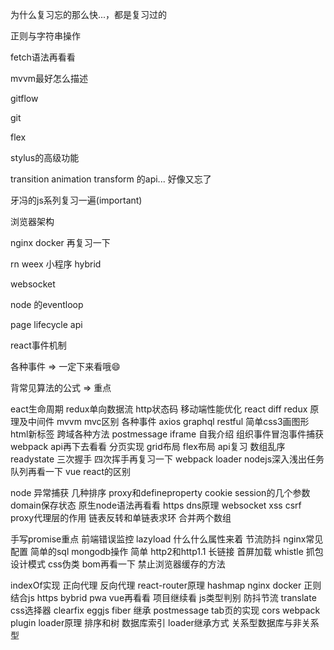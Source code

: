 为什么复习忘的那么快...，都是复习过的

正则与字符串操作

fetch语法再看看

mvvm最好怎么描述

gitflow

git 

flex

stylus的高级功能

transition animation transform 的api... 好像又忘了

牙冯的js系列复习一遍(important)

浏览器架构

nginx docker 再复习一下

rn weex 小程序 hybrid

websocket

node 的eventloop

page lifecycle api

react事件机制  

各种事件 => 一定下来看哦😄

背常见算法的公式 => 重点 




eact生命周期
redux单向数据流
http状态码
移动端性能优化
react diff 
redux 原理及中间件
mvvm mvc区别
各种事件
axios
graphql restful
简单css3画图形
html新标签
跨域各种方法 postmessage iframe
自我介绍
组织事件冒泡事件捕获
webpack api再下去看看
分页实现
grid布局 flex布局 api复习
数组乱序
readystate
三次握手 四次挥手再复习一下
webpack loader
nodejs深入浅出任务队列再看一下
vue react的区别


node 异常捕获
几种排序
proxy和defineproperty
cookie session的几个参数 domain保存状态
原生node语法再看看
https dns原理 websocket
xss 
csrf
proxy代理层的作用
链表反转和单链表求环
合并两个数组

手写promise重点
前端错误监控
lazyload 什么什么属性来着
节流防抖
nginx常见配置
简单的sql
mongodb操作 简单
http2和http1.1
长链接
首屏加载
whistle 抓包
设计模式
css伪类
bom再看一下
禁止浏览器缓存的方法





indexOf实现
正向代理 反向代理
react-router原理
hashmap
nginx
docker
正则结合js
https
bybrid
pwa
vue再看看
项目继续看
js类型判别
防抖节流
translate
css选择器
clearfix
eggjs
fiber
继承
postmessage
tab页的实现
cors
webpack plugin loader原理
排序和树
数据库索引
loader继承方式
关系型数据库与非关系型

